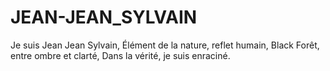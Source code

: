 # JEAN-JEAN_SYLVAIN
 Je suis Jean Jean Sylvain, Élément de la nature, reflet humain, Black Forêt, entre ombre et clarté, Dans la vérité, je suis enraciné.
